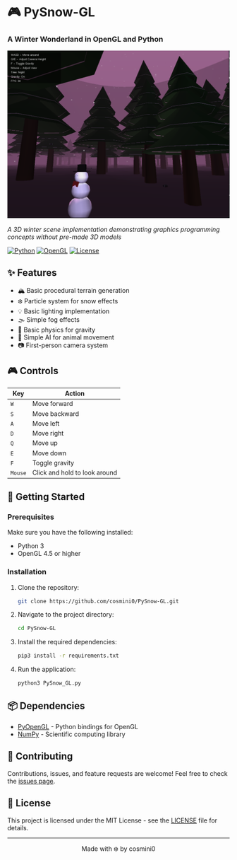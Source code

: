 # 🎮 PySnow-GL

### A Winter Wonderland in OpenGL and Python

![PySnow-GL Screenshot](images/OpenGL.png)

*A 3D winter scene implementation demonstrating graphics programming concepts without pre-made 3D models*

[![Python](https://img.shields.io/badge/Python-3.0%2B-blue.svg)](https://www.python.org/)
[![OpenGL](https://img.shields.io/badge/OpenGL-4.5%2B-green.svg)](https://www.opengl.org/)
[![License](https://img.shields.io/badge/License-MIT-yellow.svg)](LICENSE)

## ✨ Features

- 🏔️ Basic procedural terrain generation
- ❄️ Particle system for snow effects
- 💡 Basic lighting implementation
- 🌫️ Simple fog effects
- 🎯 Basic physics for gravity
- 🦊 Simple AI for animal movement
- 📷 First-person camera system

## 🎮 Controls

| Key | Action |
|-----|--------|
| `W` | Move forward |
| `S` | Move backward |
| `A` | Move left |
| `D` | Move right |
| `Q` | Move up |
| `E` | Move down |
| `F` | Toggle gravity |
| `Mouse` | Click and hold to look around |

## 🚀 Getting Started

### Prerequisites

Make sure you have the following installed:
- Python 3
- OpenGL 4.5 or higher

### Installation

1. Clone the repository:
   ```bash
   git clone https://github.com/cosmini0/PySnow-GL.git
   ```

2. Navigate to the project directory:
   ```bash
   cd PySnow-GL
   ```

3. Install the required dependencies:
   ```bash
   pip3 install -r requirements.txt
   ```

4. Run the application:
   ```bash
   python3 PySnow_GL.py
   ```

## 📦 Dependencies

- [PyOpenGL](http://pyopengl.sourceforge.net/) - Python bindings for OpenGL
- [NumPy](https://numpy.org/) - Scientific computing library

## 🤝 Contributing

Contributions, issues, and feature requests are welcome! Feel free to check the [issues page](https://github.com/cosmini0/PySnow-GL/issues).

## 📝 License

This project is licensed under the MIT License - see the [LICENSE](LICENSE) file for details.

---

<div align="center">
Made with ❄️ by cosmini0
</div>
